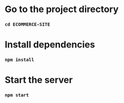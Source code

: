 # Go to the project directory

### `cd ECOMMERCE-SITE`

# Install dependencies

### `npm install`

# Start the server

### `npm start`
